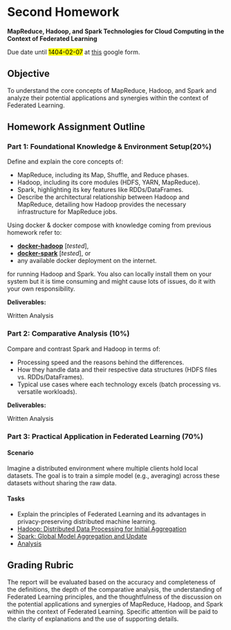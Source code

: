 # Second Homework

**MapReduce, Hadoop, and Spark Technologies for Cloud Computing in the Context of Federated Learning**

Due date until <mark>1404-02-07</mark> at [this](https://forms.gle/XoVpXBufGLWH3WeT6) google form.

## Objective

 To understand the core concepts of MapReduce, Hadoop, and Spark and analyze their potential applications and synergies within the context of Federated Learning.

## Homework Assignment Outline

### Part 1: Foundational Knowledge & Environment Setup(20%)

Define and explain the core concepts of:

- MapReduce, including its Map, Shuffle, and Reduce phases.
- Hadoop, including its core modules (HDFS, YARN, MapReduce).
- Spark, highlighting its key features like RDDs/DataFrames.
- Describe the architectural relationship between Hadoop and MapReduce, detailing how Hadoop provides the necessary infrastructure for MapReduce jobs.

Using docker & docker compose with knowledge coming from previous homework refer to:

- [**docker-hadoop**](https://github.com/bigdatafoundation/docker-hadoop) [_tested_],
- [**docker-spark**](https://github.com/big-data-europe/docker-spark) [_tested_], or
- any available docker deployment on the internet.

for running Hadoop and Spark. You also can locally install them on your system but it is time consuming and might cause lots of issues, do it with your own responsibility.

**Deliverables:**

Written Analysis

### Part 2: Comparative Analysis (10%)

Compare and contrast Spark and Hadoop in terms of:

- Processing speed and the reasons behind the differences.
- How they handle data and their respective data structures (HDFS files vs. RDDs/DataFrames).
- Typical use cases where each technology excels (batch processing vs. versatile workloads).

**Deliverables:**

Written Analysis

### Part 3: Practical Application in Federated Learning (70%)

#### Scenario

Imagine a distributed environment where multiple clients hold local datasets. The goal is to train a simple model (e.g., averaging) across these datasets without sharing the raw data.

#### Tasks

- Explain the principles of Federated Learning and its advantages in privacy-preserving distributed machine learning.
- [Hadoop: Distributed Data Processing for Initial Aggregation](./docs/task_1.md)
- [Spark: Global Model Aggregation and Update](./docs/task_2.md)
- [Analysis](./docs/task_3.md)

## Grading Rubric

 The report will be evaluated based on the accuracy and completeness of the definitions, the depth of the comparative analysis, the understanding of Federated Learning principles, and the thoughtfulness of the discussion on the potential applications and synergies of MapReduce, Hadoop, and Spark within the context of Federated Learning. Specific attention will be paid to the clarity of explanations and the use of supporting details.